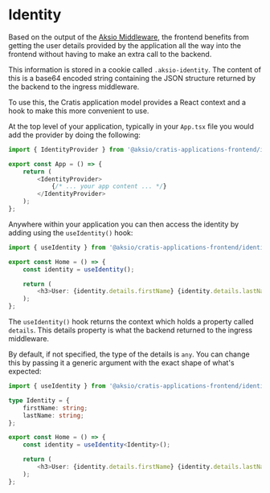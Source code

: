# Identity

Based on the output of the [Aksio Middleware](https://github.com/aksio-insurtech/IngressMiddleware), the frontend benefits from
getting the user details provided by the application all the way into the frontend without having to make an extra call to the
backend.

This information is stored in a cookie called `.aksio-identity`. The content of this is a base64 encoded string containing the
JSON structure returned by the backend to the ingress middleware.

To use this, the Cratis application model provides a React context and a hook to make this more convenient to use.

At the top level of your application, typically in your `App.tsx` file you would add the provider by doing the following:

```typescript
import { IdentityProvider } from '@aksio/cratis-applications-frontend/identity';

export const App = () => {
    return (
        <IdentityProvider>
            {/* ... your app content ... */}
        </IdentityProvider>
    );
};
```

Anywhere within your application you can then access the identity by adding using the `useIdentity()` hook:

```typescript
import { useIdentity } from '@aksio/cratis-applications-frontend/identity';

export const Home = () => {
    const identity = useIdentity();

    return (
        <h3>User: {identity.details.firstName} {identity.details.lastName}</h3>
    );
};
```

The `useIdentity()` hook returns the context which holds a property called `details`. This details property is what the backend
returned to the ingress middleware.

By default, if not specified, the type of the details is `any`. You can change this by passing it a generic argument with
the exact shape of what's expected:

```typescript
import { useIdentity } from '@aksio/cratis-applications-frontend/identity';

type Identity = {
    firstName: string;
    lastName: string;
};

export const Home = () => {
    const identity = useIdentity<Identity>();

    return (
        <h3>User: {identity.details.firstName} {identity.details.lastName}</h3>
    );
};
```
